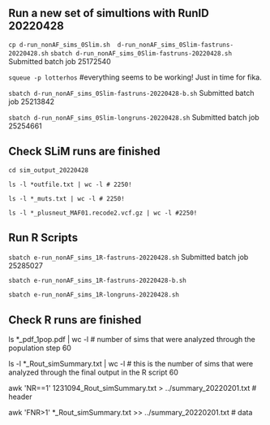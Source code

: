 
## Run a new set of simultions with RunID 20220428

`cp d-run_nonAF_sims_0Slim.sh  d-run_nonAF_sims_0Slim-fastruns-20220428.sh`
`sbatch d-run_nonAF_sims_0Slim-fastruns-20220428.sh`  
Submitted batch job 25172540

`squeue -p lotterhos` #everything seems to be working! Just in time for fika.

`sbatch d-run_nonAF_sims_0Slim-fastruns-20220428-b.sh`
Submitted batch job 25213842

`sbatch d-run_nonAF_sims_0Slim-longruns-20220428.sh`
Submitted batch job 25254661

## Check SLiM runs are finished

```
cd sim_output_20220428

ls -l *outfile.txt | wc -l # 2250!

ls -l *_muts.txt | wc -l # 2250!

ls -l *_plusneut_MAF01.recode2.vcf.gz | wc -l #2250!
```


## Run R Scripts

`sbatch e-run_nonAF_sims_1R-fastruns-20220428.sh`
Submitted batch job 25285027


`sbatch e-run_nonAF_sims_1R-fastruns-20220428-b.sh`


`sbatch e-run_nonAF_sims_1R-longruns-20220428.sh`


## Check R runs are finished
ls *_pdf_1pop.pdf | wc -l # number of sims that were analyzed through the population step 60

ls -l *_Rout_simSummary.txt | wc -l # this is the number of sims that were analyzed through the final output in the R script 60

awk 'NR==1' 1231094_Rout_simSummary.txt > ../summary_20220201.txt # header

awk 'FNR>1' *_Rout_simSummary.txt >> ../summary_20220201.txt # data


